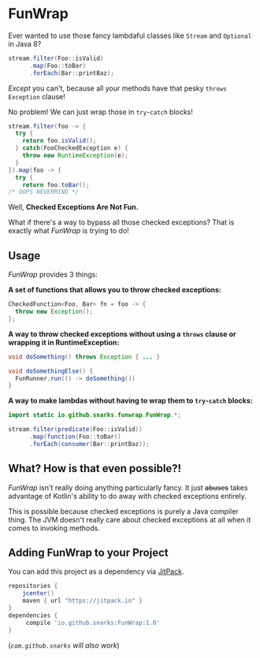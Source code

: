 # FunWrap
Ever wanted to use those fancy lambdaful classes like `Stream` and `Optional` in Java 8?
```java
stream.filter(Foo::isValid)
      .map(Foo::toBar)
      .forEach(Bar::printBaz);
```
_Except_ you can't, because all your methods have that pesky `throws Exception` clause!

No problem! We can just wrap those in `try`-`catch` blocks!
```java
stream.filter(foo -> {
  try {
    return foo.isValid();
  } catch(FooCheckedException e) {
    throw new RuntimeException(e);
  }
}).map(foo -> {
  try {
    return foo.toBar();
/* OOPS NEVERMIND */
```

Well, **Checked Exceptions Are Not Fun.**

What if there's a way to bypass all those checked exceptions? That is exactly what _FunWrap_ is trying to do!

## Usage
_FunWrap_ provides 3 things:

**A set of functions that allows you to throw checked exceptions:**
```java
CheckedFunction<Foo, Bar> fn = foo -> {
  throw new Exception();
};
```

**A way to throw checked exceptions without using a `throws` clause or wrapping it in RuntimeException:**
```java
void doSomething() throws Exception { ... }

void doSomethingElse() {
  FunRunner.run(() -> doSomething())
}
```

**A way to make lambdas without having to wrap them to `try`-`catch` blocks:**
```java
import static io.github.snarks.funwrap.FunWrap.*;

stream.filter(predicate(Foo::isValid))
      .map(function(Foo::toBar))
      .forEach(consumer(Bar::printBaz));
```

## What? How is that even possible?!
_FunWrap_ isn't really doing anything particularly fancy. It just ~~abuses~~ takes advantage of Kotlin's ability to do away with checked exceptions entirely.

This is possible because checked exceptions is purely a Java compiler thing. The JVM doesn't really care about checked exceptions at all when it comes to invoking methods.


## Adding FunWrap to your Project
You can add this project as a dependency via [JitPack](https://jitpack.io/).

```gradle
repositories {
    jcenter()
    maven { url "https://jitpack.io" }
}
dependencies {
     compile 'io.github.snarks:FunWrap:1.0'
}
```
(_`com.github.snarks` will also work_)
